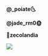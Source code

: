 <b>@_poiate<b>🌜
  
<b>@jade_rm0<b>🌞
  
📍<b>zecolandia<b>

  <img src="https://imagens1.ne10.uol.com.br/blogsne10/oviral//2018/05/tsl5-e1525725961523.jpg">
